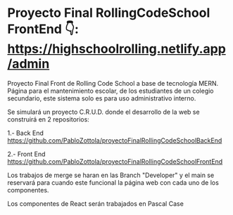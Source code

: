 # Proyecto Final RollingCodeSchool FrontEnd 👇: https://highschoolrolling.netlify.app/admin
Proyecto Final Front de Rolling Code School a base de tecnología MERN. Página para el mantenimiento escolar, de los estudiantes de un colegio secundario, este sistema solo es para uso administrativo interno.

Se simulará un proyecto C.R.U.D. donde el desarrollo de la web se construirá en 2 repositorios:

1.- Back End https://github.com/PabloZottola/proyectoFinalRollingCodeSchoolBackEnd

2.- Front End https://github.com/PabloZottola/proyectoFinalRollingCodeSchoolFrontEnd

Los trabajos de merge se haran en las Branch "Developer" y el main se reservará para cuando este funcional la página web con cada uno de los componentes.

Los componentes de React serán  trabajados en Pascal Case
